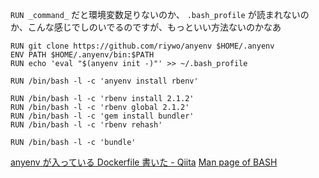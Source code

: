 `RUN _command_` だと環境変数足りないのか、 `.bash_profile` が読まれないのか、こんな感じでしのいでるのですが、もっといい方法ないのかなあ

```
RUN git clone https://github.com/riywo/anyenv $HOME/.anyenv
ENV PATH $HOME/.anyenv/bin:$PATH
RUN echo 'eval "$(anyenv init -)"' >> ~/.bash_profile

RUN /bin/bash -l -c 'anyenv install rbenv'

RUN /bin/bash -l -c 'rbenv install 2.1.2'
RUN /bin/bash -l -c 'rbenv global 2.1.2'
RUN /bin/bash -l -c 'gem install bundler'
RUN /bin/bash -l -c 'rbenv rehash'

RUN /bin/bash -l -c 'bundle'
```

[anyenv が入っている Dockerfile 書いた - Qiita](http://qiita.com/python_spameggs/items/e6aec07592a79193fbdd)
[Man page of BASH](http://linuxjm.sourceforge.jp/html/GNU_bash/man1/bash.1.html)

